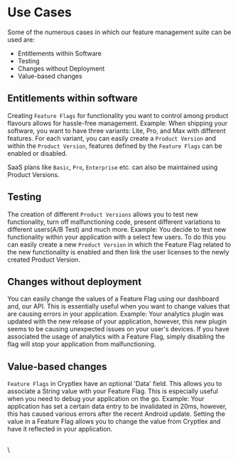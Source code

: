 # Use Cases

Some of the numerous cases in which our feature management suite can be used are:

* Entitlements within Software
* Testing
* Changes without Deployment
* Value-based changes

## **Entitlements within software**

Creating `Feature Flags` for functionality you want to control among product flavours allows for hassle-free management. Example: When shipping your software, you want to have three variants: Lite, Pro, and Max with different features. For each variant, you can easily create a `Product Version` and within the `Product Version`, features defined by the `Feature Flags` can be enabled or disabled.

SaaS plans like `Basic`, `Pro`, `Enterprise` etc. can also be maintained using Product Versions.

## **Testing**

The creation of different `Product Versions` allows you to test new functionality, turn off malfunctioning code, present different variations to different users(A/B Test) and much more. Example: You decide to test new functionality within your application with a select few users. To do this you can easily create a new `Product Version` in which the Feature Flag related to the new functionality is enabled and then link the user licenses to the newly created Product Version.

## **Changes without deployment**

You can easily change the values of a Feature Flag using our dashboard and, our API. This is essentially useful when you want to change values that are causing errors in your application. Example: Your analytics plugin was updated with the new release of your application, however, this new plugin seems to be causing unexpected issues on your user's devices. If you have associated the usage of analytics with a Feature Flag, simply disabling the flag will stop your application from malfunctioning.

## **Value-based changes**

`Feature Flags` in Cryptlex have an optional 'Data' field. This allows you to associate a String value with your Feature Flag. This is especially useful when you need to debug your application on the go. Example: Your application has set a certain data entry to be invalidated in 20ms, however, this has caused various errors after the recent Android update. Setting the value in a Feature Flag allows you to change the value from Cryptlex and have it reflected in your application.

##

\
